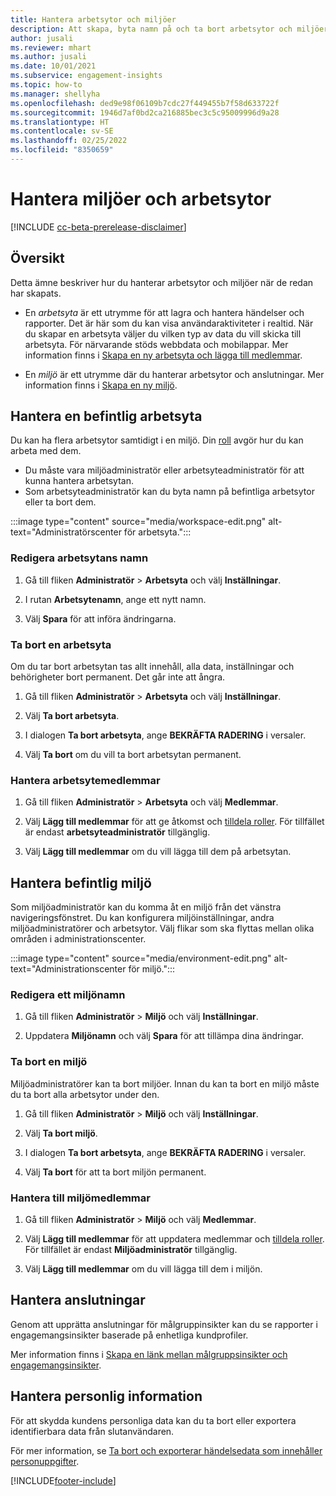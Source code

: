 ```yaml
---
title: Hantera arbetsytor och miljöer
description: Att skapa, byta namn på och ta bort arbetsytor och miljöer.
author: jusali
ms.reviewer: mhart
ms.author: jusali
ms.date: 10/01/2021
ms.subservice: engagement-insights
ms.topic: how-to
ms.manager: shellyha
ms.openlocfilehash: ded9e98f06109b7cdc27f449455b7f58d633722f
ms.sourcegitcommit: 1946d7af0bd2ca216885bec3c5c95009996d9a28
ms.translationtype: HT
ms.contentlocale: sv-SE
ms.lasthandoff: 02/25/2022
ms.locfileid: "8350659"
---
```

# <a name="manage-environments-and-workspaces"></a>Hantera miljöer och arbetsytor

[!INCLUDE [cc-beta-prerelease-disclaimer](includes/cc-beta-prerelease-disclaimer.md)]

## <a name="overview"></a>Översikt

Detta ämne beskriver hur du hanterar arbetsytor och miljöer när de redan har skapats. 

- En *arbetsyta* är ett utrymme för att lagra och hantera händelser och rapporter. Det är här som du kan visa användaraktiviteter i realtid. När du skapar en arbetsyta väljer du vilken typ av data du vill skicka till arbetsyta. För närvarande stöds webbdata och mobilappar. Mer information finns i [Skapa en ny arbetsyta och lägga till medlemmar](create-workspace.md).

- En *miljö* är ett utrymme där du hanterar arbetsytor och anslutningar. Mer information finns i [Skapa en ny miljö](create-new-environment.md).

## <a name="manage-an-existing-workspace"></a>Hantera en befintlig arbetsyta

Du kan ha flera arbetsytor samtidigt i en miljö. Din [roll](user-roles.md) avgör hur du kan arbeta med dem. 

 - Du måste vara miljöadministratör eller arbetsyteadministratör för att kunna hantera arbetsytan.
 - Som arbetsyteadministratör kan du byta namn på befintliga arbetsytor eller ta bort dem. 

:::image type="content" source="media/workspace-edit.png" alt-text="Administratörscenter för arbetsyta.":::

### <a name="edit-a-workspace-name"></a>Redigera arbetsytans namn

1. Gå till fliken **Administratör** > **Arbetsyta** och välj **Inställningar**.

1. I rutan **Arbetsytenamn**, ange ett nytt namn.

1. Välj **Spara** för att införa ändringarna.

### <a name="delete-a-workspace"></a>Ta bort en arbetsyta

Om du tar bort arbetsytan tas allt innehåll, alla data, inställningar och behörigheter bort permanent. Det går inte att ångra.

1. Gå till fliken **Administratör** > **Arbetsyta** och välj **Inställningar**.

1. Välj **Ta bort arbetsyta**. 

1. I dialogen **Ta bort arbetsyta**, ange **BEKRÄFTA RADERING** i versaler. 

1. Välj **Ta bort** om du vill ta bort arbetsytan permanent.

### <a name="manage-workspace-members"></a>Hantera arbetsytemedlemmar

1. Gå till fliken **Administratör** > **Arbetsyta** och välj **Medlemmar**.

1. Välj **Lägg till medlemmar** för att ge åtkomst och [tilldela roller](user-roles.md). För tillfället är endast **arbetsyteadministratör** tillgänglig.

1. Välj **Lägg till medlemmar** om du vill lägga till dem på arbetsytan.

## <a name="manage-an-existing-environment"></a>Hantera befintlig miljö

Som miljöadministratör kan du komma åt en miljö från det vänstra navigeringsfönstret. Du kan konfigurera miljöinställningar, andra miljöadministratörer och arbetsytor. Välj flikar som ska flyttas mellan olika områden i administrationscenter.

:::image type="content" source="media/environment-edit.png" alt-text="Administrationscenter för miljö.":::

### <a name="edit-an-environment-name"></a>Redigera ett miljönamn

1. Gå till fliken **Administratör** > **Miljö** och välj **Inställningar**.

1. Uppdatera **Miljönamn** och välj **Spara** för att tillämpa dina ändringar.

### <a name="delete-an-environment"></a>Ta bort en miljö

Miljöadministratörer kan ta bort miljöer. Innan du kan ta bort en miljö måste du ta bort alla arbetsytor under den.

1. Gå till fliken **Administratör** > **Miljö** och välj **Inställningar**.

1. Välj **Ta bort miljö**. 

1. I dialogen **Ta bort arbetsyta**, ange **BEKRÄFTA RADERING** i versaler. 

1. Välj **Ta bort** för att ta bort miljön permanent.

### <a name="manage-environment-members"></a>Hantera till miljömedlemmar

1. Gå till fliken **Administratör** > **Miljö** och välj **Medlemmar**.

1. Välj **Lägg till medlemmar** för att uppdatera medlemmar och [tilldela roller](user-roles.md). För tillfället är endast **Miljöadministratör** tillgänglig.

1. Välj **Lägg till medlemmar** om du vill lägga till dem i miljön.

## <a name="manage-connections"></a>Hantera anslutningar

Genom att upprätta anslutningar för målgruppinsikter kan du se rapporter i engagemangsinsikter baserade på enhetliga kundprofiler. 

Mer information finns i [Skapa en länk mellan målgruppsinsikter och engagemangsinsikter](integrate-audience-insights-engagement-insights.md).

## <a name="manage-personal-data"></a>Hantera personlig information

För att skydda kundens personliga data kan du ta bort eller exportera identifierbara data från slutanvändaren.

För mer information, se [Ta bort och exporterar händelsedata som innehåller personuppgifter](../dsr-rights-requests.md).

[!INCLUDE[footer-include](../includes/footer-banner.md)]
